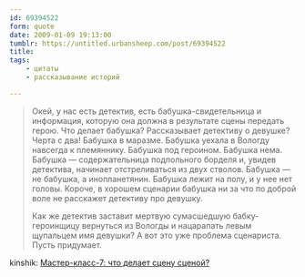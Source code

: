 ```yaml
---
id: 69394522
form: quote
date: 2009-01-09 19:13:00
tumblr: https://untitled.urbansheep.com/post/69394522
title: 
tags:
    - цитаты
    - рассказывание историй

---
```


<blockquote>
<p>Окей, у нас есть детектив, есть бабушка-свидетельница и информация, которую она должна в результате сцены передать герою. Что делает бабушка? Рассказывает детективу о девушке? Черта с два! Бабушка в маразме. Бабушка уехала в Вологду навсегда к племяннику. Бабушка под героином. Бабушка нема. Бабушка&nbsp;— содержательница подпольного борделя и, увидев детектива, начинает отстреливаться из двух стволов. Бабушка&nbsp;— не бабушка, а инопланетянин. Бабушка лежит на полу, и у нее нет головы. Короче, в хорошем сценарии бабушка ни за что по доброй воле не расскажет детективу про девушку.</p>


<p>Как же детектив заставит мертвую сумасшедшую бабку-героинщицу вернуться из Вологды и нацарапать левым щупальцем имя девушки? А вот это уже проблема сценариста. Пусть придумает.</p>
</blockquote>

kinshik: <a href="http://kinshik.livejournal.com/139987.html">Мастер-класс-7: что делает сцену сценой?</a>
